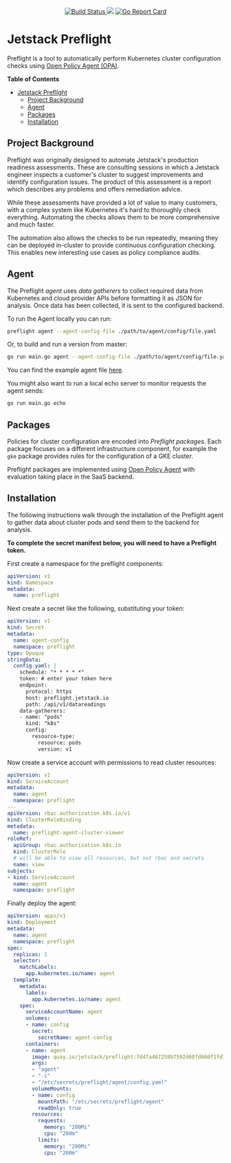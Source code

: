 <p align="center">
<a href="https://prow.build-infra.jetstack.net/?job=post-preflight-release-canary">
<!-- prow build badge, godoc, and go report card-->
<img alt="Build Status" src="https://prow.build-infra.jetstack.net/badge.svg?jobs=post-preflight-release-canary">
</a>
<a href="https://godoc.org/github.com/jetstack/preflight"><img src="https://godoc.org/github.com/jetstack/preflight?status.svg"></a>
<a href="https://goreportcard.com/report/github.com/jetstack/preflight"><img alt="Go Report Card" src="https://goreportcard.com/badge/github.com/jetstack/preflight" /></a>
</p>

# Jetstack Preflight

Preflight is a tool to automatically perform Kubernetes cluster configuration
checks using [Open Policy Agent (OPA)](https://www.openpolicyagent.org/).

<!-- markdown-toc start - Don't edit this section. Run M-x
markdown-toc-refresh-toc -->

**Table of Contents**

* [Jetstack Preflight](#jetstack-preflight)
   * [Project Background](#project-background)
   * [Agent](#agent)
   * [Packages](#packages)
   * [Installation](#installation)

<!-- markdown-toc end -->

## Project Background

Preflight was originally designed to automate Jetstack's production readiness
assessments.
These are consulting sessions in which a Jetstack engineer inspects a customer's
cluster to suggest improvements and identify configuration issues.
The product of this assessment is a report
which describes any problems and offers remediation advice.

While these assessments have provided a lot of value to many customers, with a
complex system like Kubernetes it's hard to thoroughly check everything.
Automating the checks allows them to be more comprehensive and much faster.

The automation also allows the checks to be run repeatedly, meaning they can be
deployed in-cluster to provide continuous configuration checking. This enables
new interesting use cases as policy compliance audits.

## Agent

The Preflight _agent_ uses _data gatherers_ to collect required data from
Kubernetes and cloud provider APIs before formatting it as JSON for analysis.
Once data has been collected, it is sent to the configured backend.

To run the Agent locally you can run:

```bash
preflight agent --agent-config-file ./path/to/agent/config/file.yaml
```

Or, to build and run a version from master:

```bash
go run main.go agent --agent-config-file ./path/to/agent/config/file.yaml
```

You can find the example agent file
[here](https://github.com/jetstack/preflight/blob/master/agent.yaml).

You might also want to run a local echo server to monitor requests the agent
sends:

```bash
go run main.go echo
```

## Packages

Policies for cluster configuration are encoded into *Preflight packages*.  Each
package focuses on a different infrastructure component, for example the `gke`
package provides rules for the configuration of a GKE cluster.

Preflight packages are implemented using
[Open Policy Agent](https://www.openpolicyagent.org) with evaluation
taking place in the SaaS backend.

## Installation

The following instructions walk through the installation of the Preflight agent
to gather data about cluster pods and send them to the backend for analysis.

**To complete the secret manifest below, you will need to have a Preflight
token.**

First create a namespace for the preflight components:

```yaml
apiVersion: v1
kind: Namespace
metadata:
  name: preflight
```

Next create a secret like the following, substituting your token:

```yaml
apiVersion: v1
kind: Secret
metadata:
  name: agent-config
  namespace: preflight
type: Opaque
stringData:
  config.yaml: |
    schedule: "* * * * *"
    token: # enter your token here
    endpoint:
      protocol: https
      host: preflight.jetstack.io
      path: /api/v1/datareadings
    data-gatherers:
    - name: "pods"
      kind: "k8s"
      config:
        resource-type:
          resource: pods
          version: v1
```

Now create a service account with permissions to read cluster resources:

```yaml
apiVersion: v1
kind: ServiceAccount
metadata:
  name: agent
  namespace: preflight
---
apiVersion: rbac.authorization.k8s.io/v1
kind: ClusterRoleBinding
metadata:
  name: preflight-agent-cluster-viewer
roleRef:
  apiGroup: rbac.authorization.k8s.io
  kind: ClusterRole
  # will be able to view all resources, but not rbac and secrets
  name: view
subjects:
- kind: ServiceAccount
  name: agent
  namespace: preflight
```

Finally deploy the agent:

```yaml
apiVersion: apps/v1
kind: Deployment
metadata:
  name: agent
  namespace: preflight
spec:
  replicas: 1
  selector:
    matchLabels:
      app.kubernetes.io/name: agent
  template:
    metadata:
      labels:
        app.kubernetes.io/name: agent
    spec:
      serviceAccountName: agent
      volumes:
      - name: config
        secret:
          secretName: agent-config
      containers:
      - name: agent
        image: quay.io/jetstack/preflight:7d4fa467258b7592d68fd660f1fd1d42e7332231
        args:
        - "agent"
        - "-c"
        - "/etc/secrets/preflight/agent/config.yaml"
        volumeMounts:
        - name: config
          mountPath: "/etc/secrets/preflight/agent"
          readOnly: true
        resources:
          requests:
            memory: "200Mi"
            cpu: "200m"
          limits:
            memory: "200Mi"
            cpu: "200m"
```

